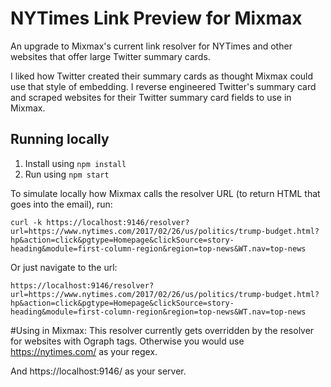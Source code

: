 # NYTimes Link Preview for Mixmax
An upgrade to Mixmax's current link resolver for NYTimes and other websites that offer large Twitter summary cards.

I liked how Twitter created their summary cards as thought
Mixmax could use that style of embedding. I reverse engineered
Twitter's summary card and scraped websites for their
Twitter summary card fields to use in Mixmax.


## Running locally

1. Install using `npm install`
2. Run using `npm start`

To simulate locally how Mixmax calls the resolver URL (to return HTML that goes into the email), run:

```
curl -k https://localhost:9146/resolver?url=https://www.nytimes.com/2017/02/26/us/politics/trump-budget.html?hp&action=click&pgtype=Homepage&clickSource=story-heading&module=first-column-region&region=top-news&WT.nav=top-news
```

Or just navigate to the url:
```
https://localhost:9146/resolver?url=https://www.nytimes.com/2017/02/26/us/politics/trump-budget.html?hp&action=click&pgtype=Homepage&clickSource=story-heading&module=first-column-region&region=top-news&WT.nav=top-news
```

#Using in Mixmax:
This resolver currently gets overridden by the resolver for websites with Ograph tags.
Otherwise you would use
https://nytimes.com/
as your regex.

And https://localhost:9146/ as your server.

